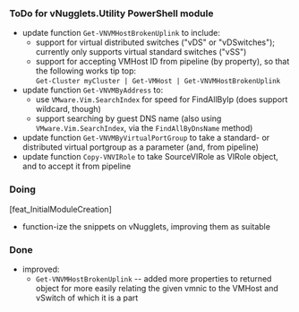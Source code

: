### ToDo for vNugglets.Utility PowerShell module

- update function `Get-VNVMHostBrokenUplink` to include:
  - support for virtual distributed switches ("vDS" or "vDSwitches"); currently only supports virtual standard switches ("vSS")
  - support for accepting VMHost ID from pipeline (by property), so that the following works tip top:  
  `Get-Cluster myCluster | Get-VMHost | Get-VNVMHostBrokenUplink`
- update function `Get-VNVMByAddress` to:
  - use `VMware.Vim.SearchIndex` for speed for FindAllByIp (does support wildcard, though)
  - support searching by guest DNS name (also using `VMware.Vim.SearchIndex`, via the `FindAllByDnsName` method)
- update function `Get-VNVMByVirtualPortGroup` to take a standard- or distributed virtual portgroup as a parameter (and, from pipeline)
- update function `Copy-VNVIRole` to take SourceVIRole as VIRole object, and to accept it from pipeline




### Doing

\[feat_InitialModuleCreation]
- function-ize the snippets on vNugglets, improving them as suitable

### Done
- improved:
  - `Get-VNVMHostBrokenUplink` -- added more properties to returned object for more easily relating the given vmnic to the VMHost and vSwitch of which it is a part
